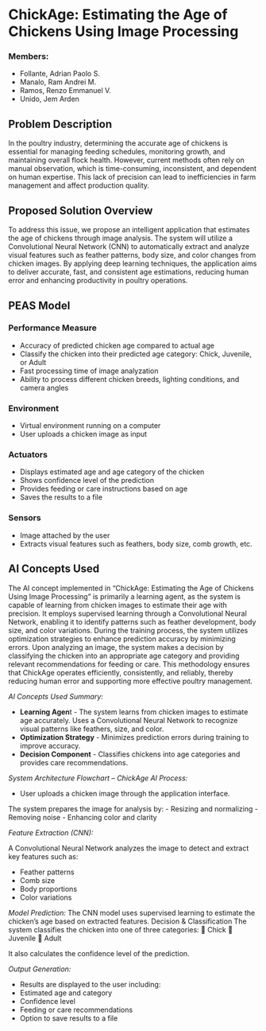 # **ChickAge: Estimating the Age of Chickens Using Image Processing**

### Members:
- Follante, Adrian Paolo S.
- Manalo, Ram Andrei M.
- Ramos, Renzo Emmanuel V.
- Unido, Jem Arden 

## **Problem Description**

In the poultry industry, determining the accurate age of chickens is essential for managing feeding schedules, monitoring growth, and maintaining overall flock health. However, current methods often rely on manual observation, which is time-consuming, inconsistent, and dependent on human expertise. This lack of precision can lead to inefficiencies in farm management and affect production quality.

## **Proposed Solution Overview**

To address this issue, we propose an intelligent application that estimates the age of chickens through image analysis. The system will utilize a Convolutional Neural Network (CNN) to automatically extract and analyze visual features such as feather patterns, body size, and color changes from chicken images. By applying deep learning techniques, the application aims to deliver accurate, fast, and consistent age estimations, reducing human error and enhancing productivity in poultry operations.

## **PEAS Model**
### Performance Measure
- Accuracy of predicted chicken age compared to actual age
- Classify the chicken into their predicted age category: Chick, Juvenile, or Adult
- Fast processing time of image analyzation
- Ability to process different chicken breeds, lighting conditions, and camera angles

### Environment
- Virtual environment running on a computer
- User uploads a chicken image as input

### Actuators
- Displays estimated age and age category of the chicken
- Shows confidence level of the prediction
- Provides feeding or care instructions based on age
- Saves the results to a file

### Sensors
- Image attached by the user
- Extracts visual features such as feathers, body size, comb growth, etc.

## **AI Concepts Used**

The AI concept implemented in “ChickAge: Estimating the Age of Chickens Using Image Processing”  is primarily a learning agent, as the system is capable of learning from chicken images to estimate their age with precision. It employs supervised learning through a Convolutional Neural Network, enabling it to identify patterns such as feather development, body size, and color variations. During the training process, the system utilizes optimization strategies to enhance prediction accuracy by minimizing errors. Upon analyzing an image, the system makes a decision by classifying the chicken into an appropriate age category and providing relevant recommendations for feeding or care. This methodology ensures that ChickAge operates efficiently, consistently, and reliably, thereby reducing human error and supporting more effective poultry management.


_AI Concepts Used Summary:_

- **Learning Agen**t - The system learns from chicken images to estimate age accurately. Uses a Convolutional Neural Network to recognize visual patterns like feathers, size, and color.
- **Optimization Strategy**  - Minimizes prediction errors during training to improve accuracy.
- **Decision Component** - Classifies chickens into age categories and provides care recommendations.



_System Architecture Flowchart – ChickAge AI Process:_

- User uploads a chicken image through the application interface.

The system prepares the image for analysis by:
          - Resizing and normalizing
          -  Removing noise
          - Enhancing color and clarity

_Feature Extraction (CNN):_

A Convolutional Neural Network analyzes the image to detect and extract key features such as:

- Feather patterns
- Comb size
- Body proportions
- Color variations

_Model Prediction:_
The CNN model uses supervised learning to estimate the chicken’s age based on extracted features.
Decision & Classification
The system classifies the chicken into one of three categories:
 🐣 Chick 
🐥 Juvenile 
🐔 Adult

 It also calculates the confidence level of the prediction.

_Output Generation:_
- Results are displayed to the user including:
- Estimated age and category
- Confidence level
- Feeding or care recommendations
- Option to save results to a file
